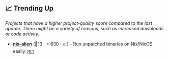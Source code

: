 ## 📈 Trending Up

_Projects that have a higher project-quality score compared to the last update. There might be a variety of reasons, such as increased downloads or code activity._

- <b><a href="https://github.com/thiagokokada/nix-alien">nix-alien</a></b> (🥉13 ·  ⭐ 630 · 📈) - Run unpatched binaries on Nix/NixOS easily. <code><a href="http://bit.ly/34MBwT8">MIT</a></code>

